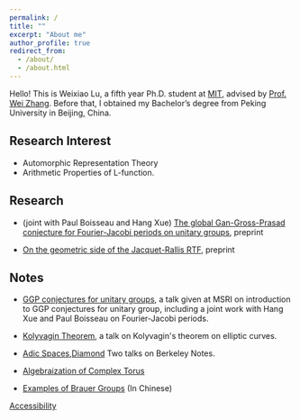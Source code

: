 ```yaml
---
permalink: /
title: ""
excerpt: "About me"
author_profile: true
redirect_from: 
  - /about/
  - /about.html
---
```



Hello! This is Weixiao Lu, a fifth year Ph.D. student at [MIT](https://math.mit.edu/), advised by [Prof. Wei Zhang](https://math.mit.edu/~wz2113/). Before that, I obtained my Bachelor’s degree from Peking University in Beijing, China.

## Research Interest

* Automorphic Representation Theory
* Arithmetic Properties of L-function.

<!-- ## Publications -->


<!-- - Weiping Song, Zhijian Duan, **Ziqing Yang**, Hao Zhu, Ming Zhang, and Jian Tang. *Explainable knowledge graph-based recommendation via deep reinforcement learning[J].* arXiv preprint arXiv:1906.09506, 2019. [paper](https://arxiv.org/abs/1906.09506) -->

## Research

- (joint with Paul Boisseau and Hang Xue) [The global Gan-Gross-Prasad conjecture for Fourier-Jacobi periods on unitary groups](https://arxiv.org/abs/2404.07342), preprint 

- [On the geometric side of the Jacquet-Rallis RTF](https://arxiv.org/abs/2407.14952), preprint

## Notes

- [GGP conjectures for unitary groups](https://weixiao-lu.github.io/files/GGP_introduction.pdf), a talk given at MSRI on introduction to GGP conjectures for unitary group, including a joint work with Hang Xue and Paul Boisseau on Fourier-Jacobi periods.

- [Kolyvagin Theorem](https://weixiao-lu.github.io/files/Kolyvagin_Theorem.pdf), a talk on Kolyvagin's theorem on elliptic curves.

- [Adic Spaces](https://weixiao-lu.github.io/files/Adic_Spaces.pdf),[Diamond](https://weixiao-lu.github.io/files/Diamond.pdf) Two talks on Berkeley Notes.

- [Algebraization of Complex Torus](https://weixiao-lu.github.io/files/Algebraization_Complex_Torus.pdf)

- [Examples of Brauer Groups](https://weixiao-lu.github.io/files/Brauer_Group_Computation.pdf) (In Chinese)


<!-- ## What's New -->

<!-- [October 2022] I have successfully passed the Qualifying Exam! -->

[Accessibility](https://accessibility.mit.edu/)



<!-- 1. Register a GitHub account if you don't have one and confirm your e-mail (required!)
1. Fork [this repository](https://github.com/academicpages/academicpages.github.io) by clicking the "fork" button in the top right. 
1. Go to the repository's settings (rightmost item in the tabs that start with "Code", should be below "Unwatch"). Rename the repository "[your GitHub username].github.io", which will also be your website's URL.
1. Set site-wide configuration and create content & metadata (see below -- also see [this set of diffs](http://archive.is/3TPas) showing what files were changed to set up [an example site](https://getorg-testacct.github.io) for a user with the username "getorg-testacct")
1. Upload any files (like PDFs, .zip files, etc.) to the files/ directory. They will appear at https://[your GitHub username].github.io/files/example.pdf.  
1. Check status by going to the repository settings, in the "GitHub pages" section -->

<!-- Site-wide configuration
------
The main configuration file for the site is in the base directory in [_config.yml](https://github.com/academicpages/academicpages.github.io/blob/master/_config.yml), which defines the content in the sidebars and other site-wide features. You will need to replace the default variables with ones about yourself and your site's github repository. The configuration file for the top menu is in [_data/navigation.yml](https://github.com/academicpages/academicpages.github.io/blob/master/_data/navigation.yml). For example, if you don't have a portfolio or blog posts, you can remove those items from that navigation.yml file to remove them from the header. 

Create content & metadata
------
For site content, there is one markdown file for each type of content, which are stored in directories like _publications, _talks, _posts, _teaching, or _pages. For example, each talk is a markdown file in the [_talks directory](https://github.com/academicpages/academicpages.github.io/tree/master/_talks). At the top of each markdown file is structured data in YAML about the talk, which the theme will parse to do lots of cool stuff. The same structured data about a talk is used to generate the list of talks on the [Talks page](https://academicpages.github.io/talks), each [individual page](https://academicpages.github.io/talks/2012-03-01-talk-1) for specific talks, the talks section for the [CV page](https://academicpages.github.io/cv), and the [map of places you've given a talk](https://academicpages.github.io/talkmap.html) (if you run this [python file](https://github.com/academicpages/academicpages.github.io/blob/master/talkmap.py) or [Jupyter notebook](https://github.com/academicpages/academicpages.github.io/blob/master/talkmap.ipynb), which creates the HTML for the map based on the contents of the _talks directory).

**Markdown generator**

I have also created [a set of Jupyter notebooks](https://github.com/academicpages/academicpages.github.io/tree/master/markdown_generator
) that converts a CSV containing structured data about talks or presentations into individual markdown files that will be properly formatted for the academicpages template. The sample CSVs in that directory are the ones I used to create my own personal website at stuartgeiger.com. My usual workflow is that I keep a spreadsheet of my publications and talks, then run the code in these notebooks to generate the markdown files, then commit and push them to the GitHub repository.

How to edit your site's GitHub repository
------
Many people use a git client to create files on their local computer and then push them to GitHub's servers. If you are not familiar with git, you can directly edit these configuration and markdown files directly in the github.com interface. Navigate to a file (like [this one](https://github.com/academicpages/academicpages.github.io/blob/master/_talks/2012-03-01-talk-1.md) and click the pencil icon in the top right of the content preview (to the right of the "Raw | Blame | History" buttons). You can delete a file by clicking the trashcan icon to the right of the pencil icon. You can also create new files or upload files by navigating to a directory and clicking the "Create new file" or "Upload files" buttons. 

Example: editing a markdown file for a talk
![Editing a markdown file for a talk](/images/editing-talk.png)

For more info
------
More info about configuring academicpages can be found in [the guide](https://academicpages.github.io/markdown/). The [guides for the Minimal Mistakes theme](https://mmistakes.github.io/minimal-mistakes/docs/configuration/) (which this theme was forked from) might also be helpful.
 -->
